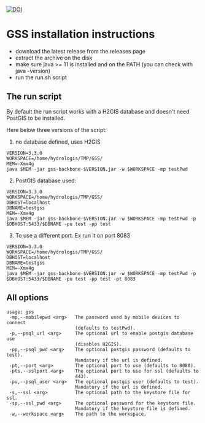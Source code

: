 [![DOI](https://zenodo.org/badge/280122006.svg)](https://zenodo.org/badge/latestdoi/280122006)

# GSS installation instructions

* download the latest release from the releases page
* extract the archive on the disk
* make sure java >= 11 is installed and on the PATH (you can check with java -version)
* run the run.sh script

## The run script

By default the run script works with a H2GIS database and doesn't need PostGIS to be installed.

Here below three versions of the script:

1. no database defined, uses H2GIS

```
VERSION=3.3.0
WORKSPACE=/home/hydrologis/TMP/GSS/
MEM=-Xmx4g
java $MEM -jar gss-backbone-$VERSION.jar -w $WORKSPACE -mp testPwd
```

2. PostGIS database used:

```
VERSION=3.3.0
WORKSPACE=/home/hydrologis/TMP/GSS/
DBHOST=localhost
DBNAME=testgss
MEM=-Xmx4g
java $MEM -jar gss-backbone-$VERSION.jar -w $WORKSPACE -mp testPwd -p $DBHOST:5433/$DBNAME -pu test -pp test
```

3. To use a different port. Ex run it on port 8083

```
VERSION=3.3.0
WORKSPACE=/home/hydrologis/TMP/GSS/
DBHOST=localhost
DBNAME=testgss
MEM=-Xmx4g
java $MEM -jar gss-backbone-$VERSION.jar -w $WORKSPACE -mp testPwd -p $DBHOST:5433/$DBNAME -pu test -pp test -pt 8083
```


## All options

```
usage: gss
 -mp,--mobilepwd <arg>   The password used by mobile devices to connect
                         (defaults to testPwd).
 -p,--psql_url <arg>     The optional url to enable postgis database use
                         (disables H2GIS).
 -pp,--psql_pwd <arg>    The optional postgis password (defaults to test).
                         Mandatory if the url is defined.
 -pt,--port <arg>        The optional port to use (defaults to 8080).
 -pts,--sslport <arg>    The optional port to use for ssl (defaults to
                         443).
 -pu,--psql_user <arg>   The optional postgis user (defaults to test).
                         Mandatory if the url is defined.
 -s,--ssl <arg>          The optional path to the keystore file for ssl.
 -sp,--ssl_pwd <arg>     The optional password for the keystore file.
                         Mandatory if the keystore file is defined.
 -w,--workspace <arg>    The path to the workspace.
 ```

